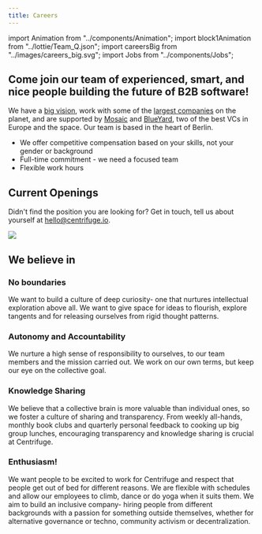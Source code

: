 ```yaml
---
title: Careers
---
```


<!-- Imports -->
import Animation from "../components/Animation";
import block1Animation from "../lottie/Team_Q.json";
import careersBig from "../images/careers_big.svg";
import Jobs from "../components/Jobs";

<Section>
<Row>
<Col span={6}>

# Come join our team of experienced, smart, and nice people building the future of B2B software!

We have a [big vision](https://medium.com/centrifuge/launching-centrifuge-dca7ae83ad07), work with some of the [largest companies](https://medium.com/centrifuge/working-with-sap-87e5c124963f) on the planet, and are supported by [Mosaic](https://www.mosaicventures.com/mosaicblog/2018/3/5/why-we-invested-in-centrifuge-and-a-short-love-letter-to-crypto-in-berlin-) and [BlueYard](https://medium.com/@BlueYard/centrifuge-1fcf8e8e76cd), two of the best VCs in Europe and the space. Our team is based in the heart of Berlin.

- We offer competitive compensation based on your skills, not your gender or background
- Full-time commitment - we need a focused team
- Flexible work hours

</Col>
<Col span={6}>
<Animation file={block1Animation} />
</Col>
</Row>
</Section>

<Section>
<Row>
<Col span={4} margin={{ bottom: "small" }}>

# Current Openings

</Col>
</Row>

<Row>
<Spacer />
<Col span={11}>
<Jobs />
</Col>
</Row>

<Row>
<Col span={4}>

Didn't find the position you are looking for? Get in touch, tell us about yourself at hello@centrifuge.io.

</Col>
</Row>

</Section>

<Section>
<Image src={careersBig} />
</Section>

<Section>
<Row>
<Col span={4} margin={{ bottom: "small" }}>

# We believe in

</Col>
</Row>

<Row>
<Spacer />
<Col span={5}>

### No boundaries

We want to build a culture of deep curiosity- one that nurtures intellectual exploration above all. We want to give space for ideas to flourish, explore tangents and for releasing ourselves from rigid thought patterns.

</Col>
<Spacer />
<Col span={5}>

### Autonomy and Accountability

We nurture a high sense of responsibility to ourselves, to our team members and the mission carried out. We work on our own terms, but keep our eye on the collective goal.

</Col>
</Row>

<Row>
<Spacer />
<Col span={5}>

### Knowledge Sharing

We believe that a collective brain is more valuable than individual ones, so we foster a culture of sharing and transparency. From weekly all-hands, monthly book clubs and quarterly personal feedback to cooking up big group lunches, encouraging transparency and knowledge sharing is crucial at Centrifuge.

</Col>
<Spacer />
<Col span={5}>

### Enthusiasm!

We want people to be excited to work for Centrifuge and respect that people get out of bed for different reasons. We are flexible with schedules and allow our employees to climb, dance or do yoga when it suits them. We aim to build an inclusive company- hiring people from different backgrounds with a passion for something outside themselves, whether for alternative governance or techno, community activism or decentralization.

</Col>
</Row>
</Section>